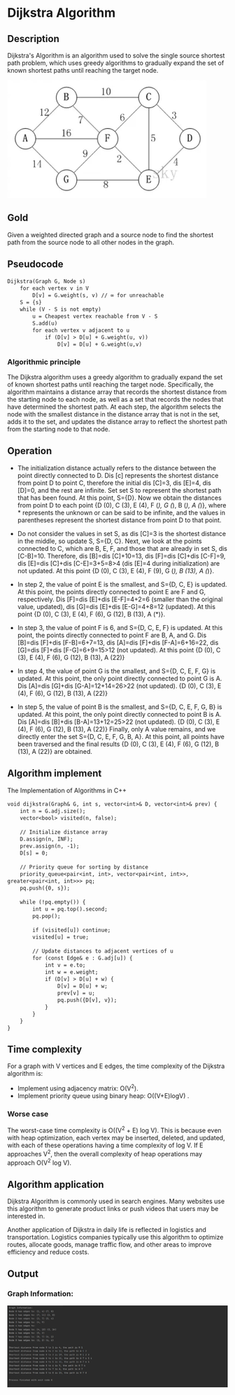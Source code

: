 # Dijkstra Algorithm

## Description
Dijkstra's Algorithm is an algorithm used to solve the single source shortest path problem, which uses greedy algorithms to gradually expand the set of known shortest paths until reaching the target node.

![Image Title](123.png)

## Gold
Given a weighted directed graph and a source node to find the shortest path from the source node to all other nodes in the graph.

## Pseudocode

```
Dijkstra(Graph G, Node s)
    for each vertex v in V
        D[v] = G.weight(s, v) // ∞ for unreachable
    S = {s}
    while (V - S is not empty)
        u = Cheapest vertex reachable from V - S
        S.add(u)
        for each vertex v adjacent to u
            if (D[v] > D[u] + G.weight(u, v))
                D[v] = D[u] + G.weight(u,v)
```
### Algorithmic principle
The Dijkstra algorithm uses a greedy algorithm to gradually expand the set of known shortest paths until reaching the target node. Specifically, the algorithm maintains a distance array that records the shortest distance from the starting node to each node, as well as a set that records the nodes that have determined the shortest path. At each step, the algorithm selects the node with the smallest distance in the distance array that is not in the set, adds it to the set, and updates the distance array to reflect the shortest path from the starting node to that node.
>

## Operation
- The initialization distance actually refers to the distance between the point directly connected to D. Dis [c] represents the shortest distance from point D to point C, therefore the initial dis [C]=3, dis [E]=4, dis [D]=0, and the rest are infinite. Set set S to represent the shortest path that has been found. At this point, S={D}. Now we obtain the distances from point D to each point {D (0), C (3), E (4), F (*), G (*), B (*), A (*)}, where * represents the unknown or can be said to be infinite, and the values in parentheses represent the shortest distance from point D to that point.

- Do not consider the values in set S, as dis [C]=3 is the shortest distance in the middle, so update S, S={D, C}. Next, we look at the points connected to C, which are B, E, F, and those that are already in set S, dis [C-B]=10. Therefore, dis [B]=dis [C]+10=13, dis [F]=dis [C]+dis [C-F]=9, dis [E]=dis [C]+dis [C-E]=3+5=8>4 (dis [E]=4 during initialization) are not updated. At this point {D (0), C (3), E (4), F (9), G (*), B (13), A (*)}.

- In step 2, the value of point E is the smallest, and S={D, C, E} is updated. At this point, the points directly connected to point E are F and G, respectively. Dis [F]=dis [E]+dis [E-F]=4+2=6 (smaller than the original value, updated), dis [G]=dis [E]+dis [E-G]=4+8=12 (updated). At this point {D (0), C (3), E (4), F (6), G (12), B (13), A (*)}.

- In step 3, the value of point F is 6, and S={D, C, E, F} is updated. At this point, the points directly connected to point F are B, A, and G. Dis [B]=dis [F]+dis [F-B]=6+7=13, dis [A]=dis [F]+dis [F-A]=6+16=22, dis [G]=dis [F]+dis [F-G]=6+9=15>12 (not updated). At this point {D (0), C (3), E (4), F (6), G (12), B (13), A (22)}

- In step 4, the value of point G is the smallest, and S={D, C, E, F, G} is updated. At this point, the only point directly connected to point G is A. Dis [A]=dis [G]+dis [G-A]=12+14=26>22 (not updated). {D (0), C (3), E (4), F (6), G (12), B (13), A (22)}

- In step 5, the value of point B is the smallest, and S={D, C, E, F, G, B} is updated. At this point, the only point directly connected to point B is A. Dis [A]=dis [B]+dis [B-A]=13+12=25>22 (not updated). {D (0), C (3), E (4), F (6), G (12), B (13), A (22)}
Finally, only A value remains, and we directly enter the set S={D, C, E, F, G, B, A}. At this point, all points have been traversed and the final results {D (0), C (3), E (4), F (6), G (12), B (13), A (22)} are obtained.

## Algorithm implement
The Implementation of Algorithms in C++
```
void dijkstra(Graph& G, int s, vector<int>& D, vector<int>& prev) {
    int n = G.adj.size();
    vector<bool> visited(n, false);

    // Initialize distance array
    D.assign(n, INF);
    prev.assign(n, -1);
    D[s] = 0;

    // Priority queue for sorting by distance
    priority_queue<pair<int, int>, vector<pair<int, int>>, greater<pair<int, int>>> pq;
    pq.push({0, s});

    while (!pq.empty()) {
        int u = pq.top().second;
        pq.pop();

        if (visited[u]) continue;
        visited[u] = true;

        // Update distances to adjacent vertices of u
        for (const Edge& e : G.adj[u]) {
            int v = e.to;
            int w = e.weight;
            if (D[v] > D[u] + w) {
                D[v] = D[u] + w;
                prev[v] = u;
                pq.push({D[v], v});
            }
        }
    }
}

```

## Time complexity
For a graph with V vertices and E edges, the time complexity of the Dijkstra algorithm is:
- Implement using adjacency matrix: O(V<sup>2</sup>).
- Implement priority queue using binary heap: O((V+E)logV) .
### Worse case
The worst-case time complexity is O((V<sup>2</sup> + E) log V). This is because even with heap optimization, each vertex may be inserted, deleted, and updated, with each of these operations having a time complexity of log V. If E approaches V<sup>2</sup>, then the overall complexity of heap operations may approach O(V<sup>2</sup> log V).

## Algorithm application
Dijkstra Algorithm is commonly used in search engines. Many websites use this algorithm to generate product links or push videos that users may be interested in. 
>
Another application of Dijkstra in daily life is reflected in logistics and transportation. Logistics companies typically use this algorithm to optimize routes, allocate goods, manage traffic flow, and other areas to improve efficiency and reduce costs.


## Output

### Graph Information:

![Image Title](3.png)
